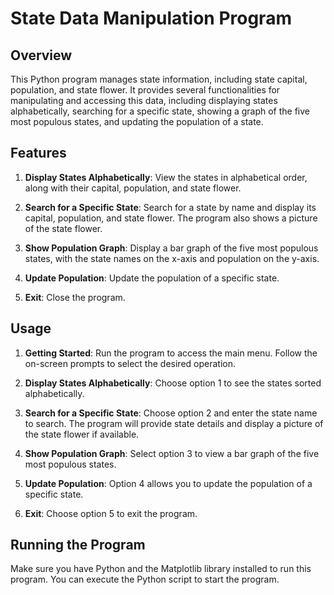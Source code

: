 # State Data Manipulation Program

## Overview
This Python program manages state information, including state capital, population, and state flower. It provides several functionalities for manipulating and accessing this data, including displaying states alphabetically, searching for a specific state, showing a graph of the five most populous states, and updating the population of a state.

## Features
1. **Display States Alphabetically**: View the states in alphabetical order, along with their capital, population, and state flower.

2. **Search for a Specific State**: Search for a state by name and display its capital, population, and state flower. The program also shows a picture of the state flower.

3. **Show Population Graph**: Display a bar graph of the five most populous states, with the state names on the x-axis and population on the y-axis.

4. **Update Population**: Update the population of a specific state.

5. **Exit**: Close the program.

## Usage
1. **Getting Started**: Run the program to access the main menu. Follow the on-screen prompts to select the desired operation.

2. **Display States Alphabetically**: Choose option 1 to see the states sorted alphabetically.

3. **Search for a Specific State**: Choose option 2 and enter the state name to search. The program will provide state details and display a picture of the state flower if available.

4. **Show Population Graph**: Select option 3 to view a bar graph of the five most populous states.

5. **Update Population**: Option 4 allows you to update the population of a specific state.

6. **Exit**: Choose option 5 to exit the program.

## Running the Program
Make sure you have Python and the Matplotlib library installed to run this program. You can execute the Python script to start the program.
